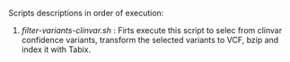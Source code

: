 Scripts descriptions in order of execution:

 1. *filter-variants-clinvar.sh* : Firts execute this script to selec from clinvar  confidence variants, transform the selected variants to VCF, bzip and index it with Tabix.
